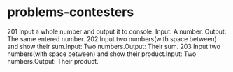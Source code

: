 # problems-contesters
201 Input a whole number and output it to console.  Input: A number. Output: The same entered number.
202 Input two numbers(with space between) and show their sum.Input: Two numbers.Output: Their sum.
203 Input two numbers(with space between) and show their product.Input: Two numbers.Output: Their product.

